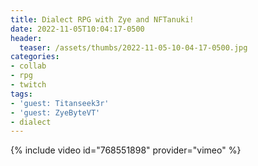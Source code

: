 ```yaml
---
title: Dialect RPG with Zye and NFTanuki!
date: 2022-11-05T10:04:17-0500
header:
  teaser: /assets/thumbs/2022-11-05-10-04-17-0500.jpg
categories:
- collab
- rpg
- twitch
tags:
- 'guest: Titanseek3r'
- 'guest: ZyeByteVT'
- dialect
---
```

{% include video id="768551898" provider="vimeo" %}

